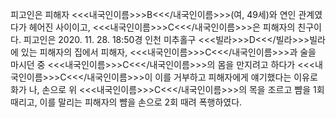 피고인은 피해자 <<<내국인이름>>>B<<</내국인이름>>>(여, 49세)와 연인 관계였다가 헤어진 사이이고, <<<내국인이름>>>C<<</내국인이름>>>은 피해자의 친구이다.
피고인은 2020. 11. 28. 18:50경 인천 미추홀구 <<<빌라>>>D<<</빌라>>>빌라에 있는 피해자의 집에서 피해자, <<<내국인이름>>>C<<</내국인이름>>>과 술을 마시던 중 <<<내국인이름>>>C<<</내국인이름>>>의 몸을 만지려고 하다가 <<<내국인이름>>>C<<</내국인이름>>>이 이를 거부하고 피해자에게 얘기했다는 이유로 화가 나, 손으로 위 <<<내국인이름>>>C<<</내국인이름>>>의 목을 조르고 뺨을 1회 때리고, 이를 말리는 피해자의 뺨을 손으로 2회 때려 폭행하였다.